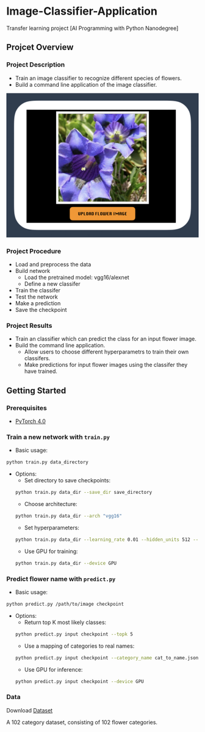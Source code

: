 # Image-Classifier-Application
Transfer learning project [AI Programming with Python Nanodegree]

## Projcet Overview
### Project Description
- Train an image classifier to recognize different species of flowers.
- Build a command line application of the image classifier.

<img src='assets/image_classifier.gif'>

### Project Procedure
- Load and preprocess the data
- Build network
  - Load the pretrained model: vgg16/alexnet
  - Define a new classifer
- Train the classifer
- Test the network
- Make a prediction
- Save the checkpoint

### Project Results
- Train an classifier which can predict the class for an input flower image.
- Build the command line application.
  - Allow users to choose different hyperparametrs to train their own classifers. 
  - Make predictions for input flower images using the classifer they have trained.

## Getting Started
### Prerequisites
- [PyTorch 4.0](https://pytorch.org/get-started/locally/)

### Train a new network with `train.py`

- Basic usage: 
```bash
python train.py data_directory
```
- Options:
  - Set directory to save checkpoints: 
  ```bash
  python train.py data_dir --save_dir save_directory
  ```
  - Choose architecture:
  ```bash
  python train.py data_dir --arch "vgg16"
  ```
    - Set hyperparameters: 
  ```bash
  python train.py data_dir --learning_rate 0.01 --hidden_units 512 --epochs 20
  ```
    - Use GPU for training: 
  ```bash
  python train.py data_dir --device GPU
  ```

### Predict flower name with `predict.py`
- Basic usage: 
 ```bash
python predict.py /path/to/image checkpoint
 ```
- Options:
  - Return top K most likely classes:
   ```bash
  python predict.py input checkpoint --topk 5
   ```
  - Use a mapping of categories to real names: 
   ```bash
  python predict.py input checkpoint --category_name cat_to_name.json
   ```
  - Use GPU for inference: 
   ```bash
  python predict.py input checkpoint --device GPU
   ```

### Data
Download [Dataset](http://www.robots.ox.ac.uk/~vgg/data/flowers/102/index.html) 

A 102 category dataset, consisting of 102 flower categories.
